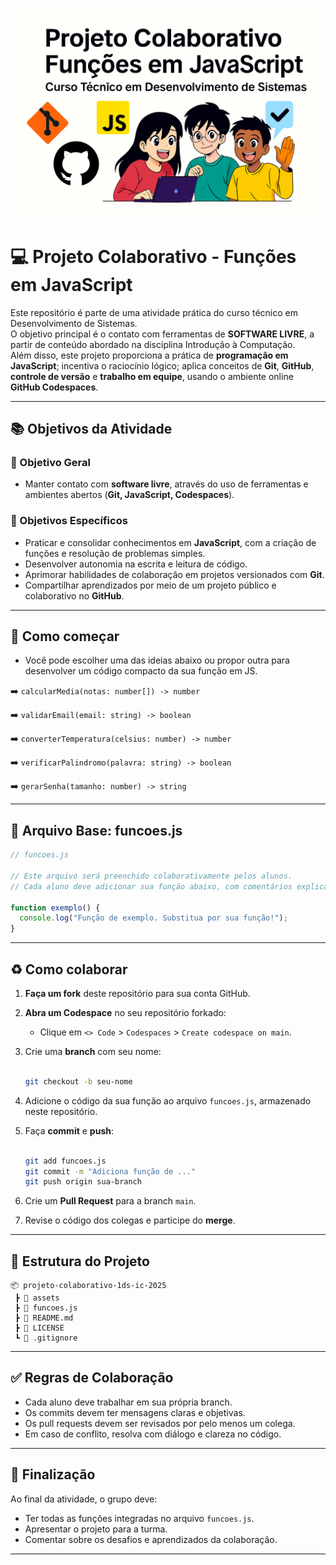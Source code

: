 ![Capa do Projeto](https://github.com/rosacarla/projeto-colaborativo-1ds-ic-2025/blob/main/assets/capa-Copilot_20250827_154926.png)

# 💻 Projeto Colaborativo - Funções em JavaScript

Este repositório é parte de uma atividade prática do curso técnico em Desenvolvimento de Sistemas.  
O objetivo principal é o contato com ferramentas de **SOFTWARE LIVRE**, a partir de conteúdo abordado na disciplina Introdução à Computação.  
Além disso, este projeto proporciona a prática de **programação em JavaScript**; incentiva o raciocínio lógico; aplica conceitos de **Git**, **GitHub**, **controle de versão** e **trabalho em equipe**, usando o ambiente online **GitHub Codespaces**.

---

## 📚 Objetivos da Atividade

### 🎯 Objetivo Geral
- Manter contato com **software livre**, através do uso de ferramentas e ambientes abertos (**Git, JavaScript, Codespaces**).
  
### 🧩 Objetivos Específicos
- Praticar e consolidar conhecimentos em **JavaScript**, com a criação de funções e resolução de problemas simples.
- Desenvolver autonomia na escrita e leitura de código.
- Aprimorar habilidades de colaboração em projetos versionados com **Git**.
- Compartilhar aprendizados por meio de um projeto público e colaborativo no **GitHub**.

---

## 🚀 Como começar
- Você pode escolher uma das ideias abaixo ou propor outra para desenvolver um código compacto da sua função em JS.
 
➡️ `calcularMedia(notas: number[]) -> number`

➡️ `validarEmail(email: string) -> boolean`  

➡️ `converterTemperatura(celsius: number) -> number`  

➡️ `verificarPalindromo(palavra: string) -> boolean`  

➡️ `gerarSenha(tamanho: number) -> string`

---

## 📄 Arquivo Base: funcoes.js

```javascript
// funcoes.js

// Este arquivo será preenchido colaborativamente pelos alunos.
// Cada aluno deve adicionar sua função abaixo, com comentários explicativos.

function exemplo() {
  console.log("Função de exemplo. Substitua por sua função!");
}
```

---  

## ♻️ Como colaborar

1. **Faça um fork** deste repositório para sua conta GitHub.
2. **Abra um Codespace** no seu repositório forkado:
   - Clique em `<> Code` > `Codespaces` > `Create codespace on main`.
3. Crie uma **branch** com seu nome:
   
   ```bash

   git checkout -b seu-nome
   
   ```
5. Adicione o código da sua função ao arquivo `funcoes.js`, armazenado neste repositório.
6. Faça **commit** e **push**:
   
   ```bash

   git add funcoes.js
   git commit -m "Adiciona função de ..."
   git push origin sua-branch

   ```
8. Crie um **Pull Request** para a branch `main`.
9. Revise o código dos colegas e participe do **merge**.

---

## 📁 Estrutura do Projeto

```
📦 projeto-colaborativo-1ds-ic-2025
 ┣ 📂 assets
 ┣ 📜 funcoes.js
 ┣ 📜 README.md
 ┣ 📜 LICENSE
 ┗ 📜 .gitignore
```

---

## ✅ Regras de Colaboração

- Cada aluno deve trabalhar em sua própria branch.
- Os commits devem ter mensagens claras e objetivas.
- Os pull requests devem ser revisados por pelo menos um colega.
- Em caso de conflito, resolva com diálogo e clareza no código.

---

## 🏁 Finalização

Ao final da atividade, o grupo deve:
- Ter todas as funções integradas no arquivo `funcoes.js`.
- Apresentar o projeto para a turma.
- Comentar sobre os desafios e aprendizados da colaboração.

---
